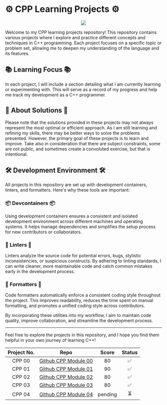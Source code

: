 # ⚙️ CPP Learning Projects ⚙️

<p align="center">
  <img src='https://upload.wikimedia.org/wikipedia/commons/1/18/ISO_C%2B%2B_Logo.svg'>
</p>

Welcome to my CPP learning projects repository! This repository contains various projects where I explore and practice different concepts and techniques in C++ programming. Each project focuses on a specific topic or problem set, allowing me to deepen my understanding of the language and its features.

## 📚 Learning Focus 📚
In each project, I will include a section detailing what I am currently learning or experimenting with. This will serve as a record of my progress and help me track my development as a C++ programmer.

## 🧐 About Solutions 🧐
Please note that the solutions provided in these projects may not always represent the most optimal or efficient approach. As I am still learning and refining my skills, there may be better ways to solve the problems presented. However, the primary goal of these projects is to learn and improve. Take also in consideration that there are subject constraints, some are not public, and sometimes create a convoluted exercise, but that is intentional. 

## 🛠 Development Environment 🛠
All projects in this repository are set up with development containers, linters, and formatters. Here's why these tools are important:

### 📦 Devcontainers 📦
Using development containers ensures a consistent and isolated development environment across different machines and operating systems. It helps manage dependencies and simplifies the setup process for new contributors or collaborators.

### 🧹 Linters 🧹
Linters analyze the source code for potential errors, bugs, stylistic inconsistencies, or suspicious constructs. By adhering to linting standards, I can write cleaner, more maintainable code and catch common mistakes early in the development process.

### 📐 Formatters 📐
Code formatters automatically enforce a consistent coding style throughout the project. This improves readability, reduces the time spent on manual formatting, and promotes a unified coding style across contributors.

By incorporating these utilities into my workflow, I aim to maintain code quality, improve collaboration, and streamline the development process.

---

Feel free to explore the projects in this repository, and I hope you find them helpful in your own journey of learning C++!

| Project No. | Repo | Score | Status |
|:---:|:---:|:---:|:---:|
| CPP 00 | [Github CPP Module 00](https://github.com/bazuara/CPP-Module-00) | 80 | ✅
| CPP 01 | [Github CPP Module 01](https://github.com/bazuara/CPP-Module-01) | 90 | ✅
| CPP 02 | [Github CPP Module 02](https://github.com/bazuara/CPP-Module-02) | 80 | ✅
| CPP 03 | [Github CPP Module 03](https://github.com/bazuara/CPP-Module-03) | 80 | ✅
| CPP 04 | [Github CPP Module 04](https://github.com/bazuara/CPP-Module-04) | pending | ⏳
